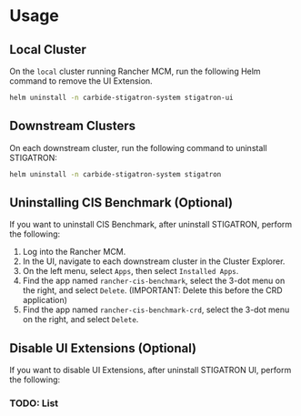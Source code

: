 # Usage

## Local Cluster

On the `local` cluster running Rancher MCM, run the following Helm command to remove the UI Extension.

```bash
helm uninstall -n carbide-stigatron-system stigatron-ui
```

## Downstream Clusters

On each downstream cluster, run the following command to uninstall STIGATRON:

```bash
helm uninstall -n carbide-stigatron-system stigatron
```

## Uninstalling CIS Benchmark (Optional)

If you want to uninstall CIS Benchmark, after uninstall STIGATRON, perform the following:

1. Log into the Rancher MCM.
2. In the UI, navigate to each downstream cluster in the Cluster Explorer.
3. On the left menu, select `Apps`, then select `Installed Apps`.
4. Find the app named `rancher-cis-benchmark`, select the 3-dot menu on the right, and select `Delete`. (IMPORTANT: Delete this before the CRD application)
5. Find the app named `rancher-cis-benchmark-crd`, select the 3-dot menu on the right, and select `Delete`.

## Disable UI Extensions (Optional)

If you want to disable UI Extensions, after uninstall STIGATRON UI, perform the following:

### TODO: List
